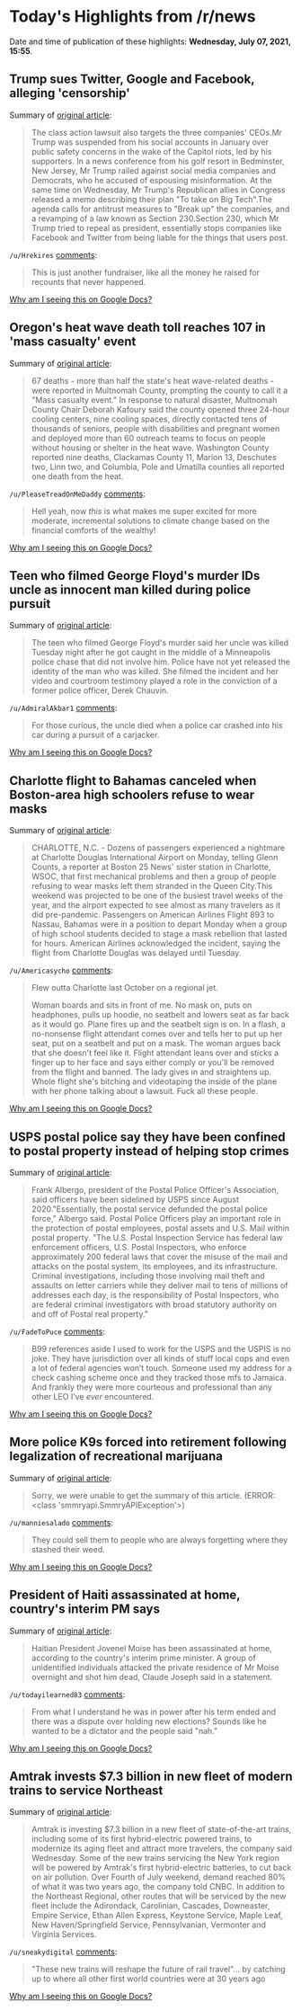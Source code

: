 # Today's Highlights from /r/news

Date and time of publication of these highlights: **Wednesday, July 07, 2021, 15:55**.

## Trump sues Twitter, Google and Facebook, alleging 'censorship'

Summary of [original article](https://www.bbc.com/news/world-us-canada-57754435):

> The class action lawsuit also targets the three companies' CEOs.Mr Trump was suspended from his social accounts in January over public safety concerns in the wake of the Capitol riots, led by his supporters. In a news conference from his golf resort in Bedminster, New Jersey, Mr Trump railed against social media companies and Democrats, who he accused of espousing misinformation. At the same time on Wednesday, Mr Trump's Republican allies in Congress released a memo describing their plan "To take on Big Tech".The agenda calls for antitrust measures to "Break up" the companies, and a revamping of a law known as Section 230.Section 230, which Mr Trump tried to repeal as president, essentially stops companies like Facebook and Twitter from being liable for the things that users post.

`/u/Hrekires` [comments](https://www.reddit.com/r/news/comments/ofltff/trump_sues_twitter_google_and_facebook_alleging/):

> This is just another fundraiser, like all the money he raised for recounts that never happened.

[Why am I seeing this on Google Docs?](https://docs.google.com/document/d/1Dc6We63vOXIZsc0op-Bt4abqkYjXzOigalQqFxmvvbM/edit?usp=sharing)

## Oregon's heat wave death toll reaches 107 in 'mass casualty' event

Summary of [original article](https://abcnews.go.com/US/oregons-heat-wave-death-toll-reaches-107-mass/story?id=78708448&cid=clicksource_4380645_1_heads_hero_live_hero_related):

> 67 deaths - more than half the state's heat wave-related deaths - were reported in Multnomah County, prompting the county to call it a "Mass casualty event." In response to natural disaster, Multnomah County Chair Deborah Kafoury said the county opened three 24-hour cooling centers, nine cooling spaces, directly contacted tens of thousands of seniors, people with disabilities and pregnant women and deployed more than 60 outreach teams to focus on people without housing or shelter in the heat wave. Washington County reported nine deaths, Clackamas County 11, Marion 13, Deschutes two, Linn two, and Columbia, Pole and Umatilla counties all reported one death from the heat.

`/u/PleaseTreadOnMeDaddy` [comments](https://www.reddit.com/r/news/comments/ofn4pe/oregons_heat_wave_death_toll_reaches_107_in_mass/):

> Hell yeah, now *this* is what makes me super excited for more moderate, incremental solutions to climate change based on the financial comforts of the wealthy!

[Why am I seeing this on Google Docs?](https://docs.google.com/document/d/1Dc6We63vOXIZsc0op-Bt4abqkYjXzOigalQqFxmvvbM/edit?usp=sharing)

## Teen who filmed George Floyd's murder IDs uncle as innocent man killed during police pursuit

Summary of [original article](https://www.nbcnews.com/news/us-news/teen-who-filmed-george-floyd-s-murder-says-uncle-killed-n1273197):

> The teen who filmed George Floyd's murder said her uncle was killed Tuesday night after he got caught in the middle of a Minneapolis police chase that did not involve him. Police have not yet released the identity of the man who was killed. She filmed the incident and her video and courtroom testimony played a role in the conviction of a former police officer, Derek Chauvin.

`/u/AdmiralAkbar1` [comments](https://www.reddit.com/r/news/comments/ofos59/teen_who_filmed_george_floyds_murder_ids_uncle_as/):

> For those curious, the uncle died when a police car crashed into his car during a pursuit of a carjacker.

[Why am I seeing this on Google Docs?](https://docs.google.com/document/d/1Dc6We63vOXIZsc0op-Bt4abqkYjXzOigalQqFxmvvbM/edit?usp=sharing)

## Charlotte flight to Bahamas canceled when Boston-area high schoolers refuse to wear masks

Summary of [original article](https://www.boston25news.com/news/charlotte-flight-bahamas-canceled-when-boston-area-high-schoolers-refuse-wear-masks/V3XYJ2WJZFGGLOQZSDHKXCUUJI/):

> CHARLOTTE, N.C. - Dozens of passengers experienced a nightmare at Charlotte Douglas International Airport on Monday, telling Glenn Counts, a reporter at Boston 25 News' sister station in Charlotte, WSOC, that first mechanical problems and then a group of people refusing to wear masks left them stranded in the Queen City.This weekend was projected to be one of the busiest travel weeks of the year, and the airport expected to see almost as many travelers as it did pre-pandemic. Passengers on American Airlines Flight 893 to Nassau, Bahamas were in a position to depart Monday when a group of high school students decided to stage a mask rebellion that lasted for hours. American Airlines acknowledged the incident, saying the flight from Charlotte Douglas was delayed until Tuesday.

`/u/Americasycho` [comments](https://www.reddit.com/r/news/comments/ofhq5a/charlotte_flight_to_bahamas_canceled_when/):

> Flew outta Charlotte last October on a regional jet.
> 
> Woman boards and sits in front of me.  No mask on, puts on headphones, pulls up hoodie, no seatbelt and lowers seat as far back as it would go.  Plane fires up and the seatbelt sign is on.  In a flash, a no-nonsense flight attendant comes over and tells her to put up her seat, put on a seatbelt and put on a mask.  The woman argues back that she doesn't feel like it.  Flight attendant leans over and sticks a finger up to her face and says either comply or you'll be removed from the flight and banned.  The lady gives in and straightens up.  Whole flight she's bitching and videotaping the inside of the plane with her phone talking about a lawsuit.  Fuck all these people.

[Why am I seeing this on Google Docs?](https://docs.google.com/document/d/1Dc6We63vOXIZsc0op-Bt4abqkYjXzOigalQqFxmvvbM/edit?usp=sharing)

## USPS postal police say they have been confined to postal property instead of helping stop crimes

Summary of [original article](https://abc13.com/usps-postal-police-mail-theft-us-service-fraud/10863268/):

> Frank Albergo, president of the Postal Police Officer's Association, said officers have been sidelined by USPS since August 2020."Essentially, the postal service defunded the postal police force," Albergo said. Postal Police Officers play an important role in the protection of postal employees, postal assets and U.S. Mail within postal property. "The U.S. Postal Inspection Service has federal law enforcement officers, U.S. Postal Inspectors, who enforce approximately 200 federal laws that cover the misuse of the mail and attacks on the postal system, its employees, and its infrastructure. Criminal investigations, including those involving mail theft and assaults on letter carriers while they deliver mail to tens of millions of addresses each day, is the responsibility of Postal Inspectors, who are federal criminal investigators with broad statutory authority on and off of Postal real property."

`/u/FadeToPuce` [comments](https://www.reddit.com/r/news/comments/ofil69/usps_postal_police_say_they_have_been_confined_to/):

> B99 references aside I used to work for the USPS and the USPIS is no joke. They have jurisdiction over all kinds of stuff local cops and even a lot of federal agencies won’t touch. Someone used my address for a check cashing scheme once and they tracked those mfs to Jamaica. And frankly they were more courteous and professional than any other LEO I’ve *ever* encountered.

[Why am I seeing this on Google Docs?](https://docs.google.com/document/d/1Dc6We63vOXIZsc0op-Bt4abqkYjXzOigalQqFxmvvbM/edit?usp=sharing)

## More police K9s forced into retirement following legalization of recreational marijuana

Summary of [original article](https://www.kob.com/new-mexico-news/law-enforcement-agencies-in-nm-retiring-drug-sniffing-dogs-following-legalization-of-recreational-marijuana/6163262/#.YOV2p_aPCDA.reddit):

> Sorry, we were unable to get the summary of this article. (ERROR: <class 'smmryapi.SmmryAPIException'>)

`/u/manniesalado` [comments](https://www.reddit.com/r/news/comments/offmpi/more_police_k9s_forced_into_retirement_following/):

> They could sell them to people who are always forgetting where they stashed their weed.

[Why am I seeing this on Google Docs?](https://docs.google.com/document/d/1Dc6We63vOXIZsc0op-Bt4abqkYjXzOigalQqFxmvvbM/edit?usp=sharing)

## President of Haiti assassinated at home, country's interim PM says

Summary of [original article](http://news.sky.com/story/president-of-haiti-assassinated-at-home-countrys-interim-leader-says-12350769):

> Haitian President Jovenel Moise has been assassinated at home, according to the country's interim prime minister. A group of unidentified individuals attacked the private residence of Mr Moise overnight and shot him dead, Claude Joseph said in a statement.

`/u/todayilearned83` [comments](https://www.reddit.com/r/news/comments/ofg8tf/president_of_haiti_assassinated_at_home_countrys/):

> From what I understand he was in power after his term ended and there was a dispute over holding new elections? Sounds like he wanted to be a dictator and the people said "nah."

[Why am I seeing this on Google Docs?](https://docs.google.com/document/d/1Dc6We63vOXIZsc0op-Bt4abqkYjXzOigalQqFxmvvbM/edit?usp=sharing)

## Amtrak invests $7.3 billion in new fleet of modern trains to service Northeast

Summary of [original article](https://www.cnbc.com/2021/07/07/amtrak-invests-7point3-billion-in-new-fleet-of-modern-trains-to-service-northeast-.html):

> Amtrak is investing $7.3 billion in a new fleet of state-of-the-art trains, including some of its first hybrid-electric powered trains, to modernize its aging fleet and attract more travelers, the company said Wednesday. Some of the new trains servicing the New York region will be powered by Amtrak's first hybrid-electric batteries, to cut back on air pollution. Over Fourth of July weekend, demand reached 80% of what it was two years ago, the company told CNBC. In addition to the Northeast Regional, other routes that will be serviced by the new fleet include the Adirondack, Carolinian, Cascades, Downeaster, Empire Service, Ethan Allen Express, Keystone Service, Maple Leaf, New Haven/Springfield Service, Pennsylvanian, Vermonter and Virginia Services.

`/u/sneakydigital` [comments](https://www.reddit.com/r/news/comments/ofkwtd/amtrak_invests_73_billion_in_new_fleet_of_modern/):

> "These new trains will reshape the future of rail travel"... by catching up to where all other first world countries were at 30 years ago

[Why am I seeing this on Google Docs?](https://docs.google.com/document/d/1Dc6We63vOXIZsc0op-Bt4abqkYjXzOigalQqFxmvvbM/edit?usp=sharing)

